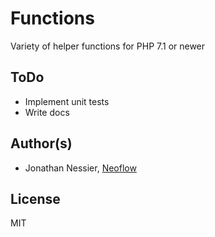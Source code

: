 # Functions
Variety of helper functions for PHP 7.1 or newer

## ToDo
* Implement unit tests
* Write docs

## Author(s)
* Jonathan Nessier, [Neoflow](https://www.neoflow.ch)

## License
MIT

